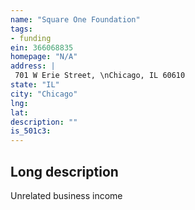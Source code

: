 ```yaml
---
name: "Square One Foundation"
tags:
- funding
ein: 366068835
homepage: "N/A"
address: |
 701 W Erie Street, \nChicago, IL 60610
state: "IL"
city: "Chicago"
lng: 
lat: 
description: ""
is_501c3: 
---
```


## Long description

Unrelated business income
